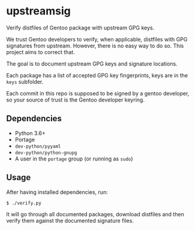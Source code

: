 # upstreamsig

Verify distfiles of Gentoo package with upstream GPG keys.

We trust Gentoo developers to verify, when applicable, distfiles with GPG
signatures from upstream. However, there is no easy way to do so. This project
aims to correct that.

The goal is to document upstream GPG keys and signature locations.

Each package has a list of accepted GPG key fingerprints, keys are in the
`keys` subfolder.

Each commit in this repo is supposed to be signed by a gentoo developer, so
your source of trust is the Gentoo developer keyring.

## Dependencies

* Python 3.6+
* Portage
* `dev-python/pyyaml`
* `dev-python/python-gnupg`
* A user in the `portage` group (or running as `sudo`)

## Usage

After having installed dependencies, run:

    $ ./verify.py

It will go through all documented packages, download distfiles and then verify
them against the documented signature files.

